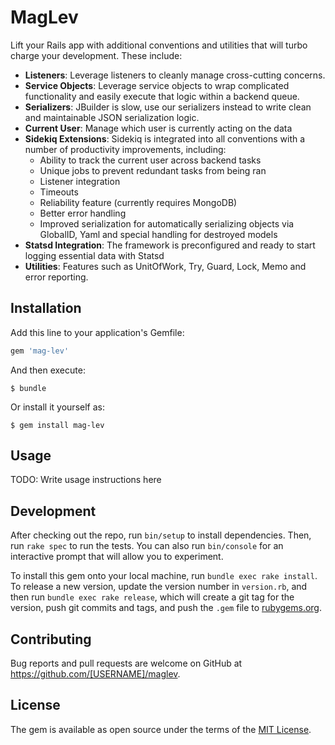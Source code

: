 # MagLev

Lift your Rails app with additional conventions and utilities that will turbo charge your development. These include: 

- **Listeners**: Leverage listeners to cleanly manage cross-cutting concerns. 
- **Service Objects**: Leverage service objects to wrap complicated functionality and easily execute that logic within a backend queue.
- **Serializers**: JBuilder is slow, use our serializers instead to write clean and maintainable JSON serialization logic.
- **Current User**: Manage which user is currently acting on the data
- **Sidekiq Extensions**: Sidekiq is integrated into all conventions with a number of productivity improvements, including:
    - Ability to track the current user across backend tasks
    - Unique jobs to prevent redundant tasks from being ran
    - Listener integration
    - Timeouts
    - Reliability feature (currently requires MongoDB)
    - Better error handling
    - Improved serialization for automatically serializing objects via GlobalID, Yaml and special handling for destroyed models
- **Statsd Integration**: The framework is preconfigured and ready to start logging essential data with Statsd
- **Utilities**: Features such as UnitOfWork, Try, Guard, Lock, Memo and error reporting.

## Installation

Add this line to your application's Gemfile:

```ruby
gem 'mag-lev'
```

And then execute:

    $ bundle

Or install it yourself as:

    $ gem install mag-lev

## Usage

TODO: Write usage instructions here

## Development

After checking out the repo, run `bin/setup` to install dependencies. Then, run `rake spec` to run the tests. You can also run `bin/console` for an interactive prompt that will allow you to experiment.

To install this gem onto your local machine, run `bundle exec rake install`. To release a new version, update the version number in `version.rb`, and then run `bundle exec rake release`, which will create a git tag for the version, push git commits and tags, and push the `.gem` file to [rubygems.org](https://rubygems.org).

## Contributing

Bug reports and pull requests are welcome on GitHub at https://github.com/[USERNAME]/maglev.


## License

The gem is available as open source under the terms of the [MIT License](http://opensource.org/licenses/MIT).

